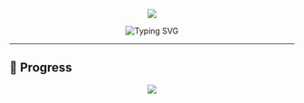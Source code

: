 <!-- ====== 100 Days of Bash — Minimal Dark Neon ====== -->

<!-- Header Banner -->
<p align="center">
  <img src="https://capsule-render.vercel.app/api?type=waving&height=200&text=🐚%20100%20Days%20of%20Bash&fontAlign=50&fontAlignY=40&color=0:0f0f0f,100:00ffaa&fontColor=ffffff&animation=twinkling" />
</p>

<!-- Typing Effect Tagline -->
<p align="center">
  <img src="https://readme-typing-svg.herokuapp.com?font=Fira+Code&size=22&duration=3000&pause=1200&color=00FFAA&center=true&vCenter=true&width=620&lines=Automate.+Learn.+Repeat.;100+Days+Challenge;Linux+%7C+Bash+%7C+Automation" alt="Typing SVG" />
</p>

---

## 📅 Progress
<p align="center">
  <!-- Edit the number after progress-bar.dev/ to match completed days -->
  <img src="https://progress-bar.dev/3/?scale=100&title=Progress&width=520&color=00FFAA&suffix=%20Days" />
</p>

<!-- Compact Timeline -->
